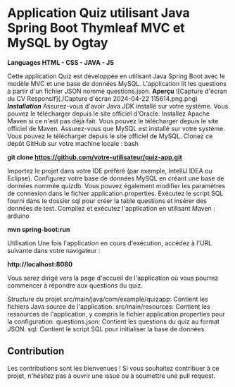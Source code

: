  # Application Quiz utilisant Java Spring Boot Thymleaf MVC et MySQL by Ogtay

 **Languages HTML - CSS - JAVA - JS**

Cette application Quiz est développée en utilisant Java Spring Boot avec le modèle MVC et une base de données MySQL. L'application lit les questions à partir d'un fichier JSON nommé questions.json.
**Aperçu**
![Capture d'écran du CV Responsif](./Capture d'écran 2024-04-22 115614.png.png)
**_Installation_**
Assurez-vous d'avoir Java JDK installé sur votre système. Vous pouvez le télécharger depuis le site officiel d'Oracle.
Installez Apache Maven si ce n'est pas déjà fait. Vous pouvez le télécharger depuis le site officiel de Maven.
Assurez-vous que MySQL est installé sur votre système. Vous pouvez le télécharger depuis le site officiel de MySQL.
Clonez ce dépôt GitHub sur votre machine locale :
bash

**git clone https://github.com/votre-utilisateur/quiz-app.git**

Importez le projet dans votre IDE préféré (par exemple, IntelliJ IDEA ou Eclipse).
Configurez votre base de données MySQL en créant une base de données nommée quizdb. Vous pouvez également modifier les paramètres de connexion dans le fichier application.properties.
Exécutez le script SQL fourni dans le dossier sql pour créer la table questions et insérer des données de test.
Compilez et exécutez l'application en utilisant Maven :
arduino

**mvn spring-boot:run**

Utilisation
Une fois l'application en cours d'exécution, accédez à l'URL suivante dans votre navigateur :

**http://localhost:8080**

Vous serez dirigé vers la page d'accueil de l'application où vous pourrez commencer à répondre aux questions du quiz.

Structure du projet
src/main/java/com/example/quizapp: Contient les fichiers Java source de l'application.
src/main/resources: Contient les ressources de l'application, y compris le fichier application.properties pour la configuration.
questions.json: Contient les questions du quiz au format JSON.
sql: Contient le script SQL pour initialiser la base de données.

## Contribution
Les contributions sont les bienvenues ! Si vous souhaitez contribuer à ce projet, n'hésitez pas à ouvrir une issue ou à soumettre une pull request.

